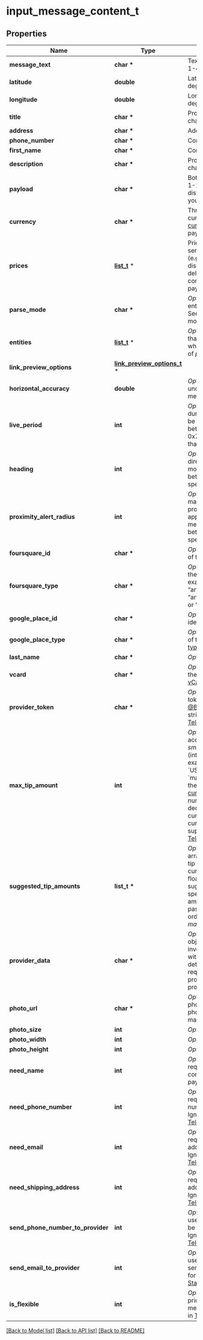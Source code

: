 # input_message_content_t

## Properties
Name | Type | Description | Notes
------------ | ------------- | ------------- | -------------
**message_text** | **char \*** | Text of the message to be sent, 1-4096 characters | 
**latitude** | **double** | Latitude of the venue in degrees | 
**longitude** | **double** | Longitude of the venue in degrees | 
**title** | **char \*** | Product name, 1-32 characters | 
**address** | **char \*** | Address of the venue | 
**phone_number** | **char \*** | Contact&#39;s phone number | 
**first_name** | **char \*** | Contact&#39;s first name | 
**description** | **char \*** | Product description, 1-255 characters | 
**payload** | **char \*** | Bot-defined invoice payload, 1-128 bytes. This will not be displayed to the user, use it for your internal processes. | 
**currency** | **char \*** | Three-letter ISO 4217 currency code, see [more on currencies](https://core.telegram.org/bots/payments#supported-currencies). Pass “XTR” for payments in [Telegram Stars](https://t.me/BotNews/90). | 
**prices** | [**list_t**](labeled_price.md) \* | Price breakdown, a JSON-serialized list of components (e.g. product price, tax, discount, delivery cost, delivery tax, bonus, etc.). Must contain exactly one item for payments in [Telegram Stars](https://t.me/BotNews/90). | 
**parse_mode** | **char \*** | *Optional*. Mode for parsing entities in the message text. See [formatting options](https://core.telegram.org/bots/api/#formatting-options) for more details. | [optional] 
**entities** | [**list_t**](message_entity.md) \* | *Optional*. List of special entities that appear in message text, which can be specified instead of *parse\\_mode* | [optional] 
**link_preview_options** | [**link_preview_options_t**](link_preview_options.md) \* |  | [optional] 
**horizontal_accuracy** | **double** | *Optional*. The radius of uncertainty for the location, measured in meters; 0-1500 | [optional] 
**live_period** | **int** | *Optional*. Period in seconds during which the location can be updated, should be between 60 and 86400, or 0x7FFFFFFF for live locations that can be edited indefinitely. | [optional] 
**heading** | **int** | *Optional*. For live locations, a direction in which the user is moving, in degrees. Must be between 1 and 360 if specified. | [optional] 
**proximity_alert_radius** | **int** | *Optional*. For live locations, a maximum distance for proximity alerts about approaching another chat member, in meters. Must be between 1 and 100000 if specified. | [optional] 
**foursquare_id** | **char \*** | *Optional*. Foursquare identifier of the venue, if known | [optional] 
**foursquare_type** | **char \*** | *Optional*. Foursquare type of the venue, if known. (For example, “arts\\_entertainment/default”, “arts\\_entertainment/aquarium” or “food/icecream”.) | [optional] 
**google_place_id** | **char \*** | *Optional*. Google Places identifier of the venue | [optional] 
**google_place_type** | **char \*** | *Optional*. Google Places type of the venue. (See [supported types](https://developers.google.com/places/web-service/supported_types).) | [optional] 
**last_name** | **char \*** | *Optional*. Contact&#39;s last name | [optional] 
**vcard** | **char \*** | *Optional*. Additional data about the contact in the form of a [vCard](https://en.wikipedia.org/wiki/VCard), 0-2048 bytes | [optional] 
**provider_token** | **char \*** | *Optional*. Payment provider token, obtained via [@BotFather](https://t.me/botfather). Pass an empty string for payments in [Telegram Stars](https://t.me/BotNews/90). | [optional] 
**max_tip_amount** | **int** | *Optional*. The maximum accepted amount for tips in the *smallest units* of the currency (integer, **not** float/double). For example, for a maximum tip of &#x60;US$ 1.45&#x60; pass &#x60;max_tip_amount &#x3D; 145&#x60;. See the *exp* parameter in [currencies.json](https://core.telegram.org/bots/payments/currencies.json), it shows the number of digits past the decimal point for each currency (2 for the majority of currencies). Defaults to 0. Not supported for payments in [Telegram Stars](https://t.me/BotNews/90). | [optional] [default to 0]
**suggested_tip_amounts** | **list_t \*** | *Optional*. A JSON-serialized array of suggested amounts of tip in the *smallest units* of the currency (integer, **not** float/double). At most 4 suggested tip amounts can be specified. The suggested tip amounts must be positive, passed in a strictly increased order and must not exceed *max\\_tip\\_amount*. | [optional] 
**provider_data** | **char \*** | *Optional*. A JSON-serialized object for data about the invoice, which will be shared with the payment provider. A detailed description of the required fields should be provided by the payment provider. | [optional] 
**photo_url** | **char \*** | *Optional*. URL of the product photo for the invoice. Can be a photo of the goods or a marketing image for a service. | [optional] 
**photo_size** | **int** | *Optional*. Photo size in bytes | [optional] 
**photo_width** | **int** | *Optional*. Photo width | [optional] 
**photo_height** | **int** | *Optional*. Photo height | [optional] 
**need_name** | **int** | *Optional*. Pass *True* if you require the user&#39;s full name to complete the order. Ignored for payments in [Telegram Stars](https://t.me/BotNews/90). | [optional] 
**need_phone_number** | **int** | *Optional*. Pass *True* if you require the user&#39;s phone number to complete the order. Ignored for payments in [Telegram Stars](https://t.me/BotNews/90). | [optional] 
**need_email** | **int** | *Optional*. Pass *True* if you require the user&#39;s email address to complete the order. Ignored for payments in [Telegram Stars](https://t.me/BotNews/90). | [optional] 
**need_shipping_address** | **int** | *Optional*. Pass *True* if you require the user&#39;s shipping address to complete the order. Ignored for payments in [Telegram Stars](https://t.me/BotNews/90). | [optional] 
**send_phone_number_to_provider** | **int** | *Optional*. Pass *True* if the user&#39;s phone number should be sent to the provider. Ignored for payments in [Telegram Stars](https://t.me/BotNews/90). | [optional] 
**send_email_to_provider** | **int** | *Optional*. Pass *True* if the user&#39;s email address should be sent to the provider. Ignored for payments in [Telegram Stars](https://t.me/BotNews/90). | [optional] 
**is_flexible** | **int** | *Optional*. Pass *True* if the final price depends on the shipping method. Ignored for payments in [Telegram Stars](https://t.me/BotNews/90). | [optional] 

[[Back to Model list]](../README.md#documentation-for-models) [[Back to API list]](../README.md#documentation-for-api-endpoints) [[Back to README]](../README.md)


